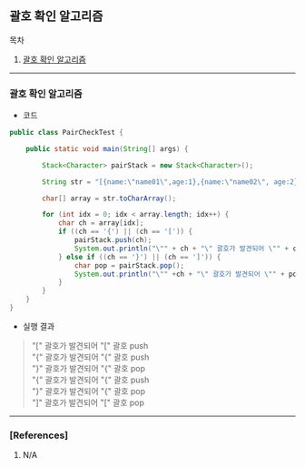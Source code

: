 ## 괄호 확인 알고리즘

목차

1. [괄호 확인 알고리즘](#괄호-확인-알고리즘)

* * *

### 괄호 확인 알고리즘

- 코드

```java
public class PairCheckTest {

	public static void main(String[] args) {

		Stack<Character> pairStack = new Stack<Character>();

		String str = "[{name:\"name01\",age:1},{name:\"name02\", age:2}]";

		char[] array = str.toCharArray();

		for (int idx = 0; idx < array.length; idx++) {
			char ch = array[idx];
			if ((ch == '{') || (ch == '[')) {
				pairStack.push(ch);
				System.out.println("\"" + ch + "\" 괄호가 발견되어 \"" + ch + "\" 괄호 push");
			} else if ((ch == '}') || (ch == ']')) {
				char pop = pairStack.pop();
				System.out.println("\"" +ch + "\" 괄호가 발견되어 \"" + pop + "\" 괄호 pop");
			}
		}
	}
}
```

- 실행 결과  

> "[" 괄호가 발견되어 "[" 괄호 push  
"{" 괄호가 발견되어 "{" 괄호 push  
"}" 괄호가 발견되어 "{" 괄호 pop  
"{" 괄호가 발견되어 "{" 괄호 push  
"}" 괄호가 발견되어 "{" 괄호 pop  
"]" 괄호가 발견되어 "[" 괄호 pop  

* * *

### [References]
1. N/A
